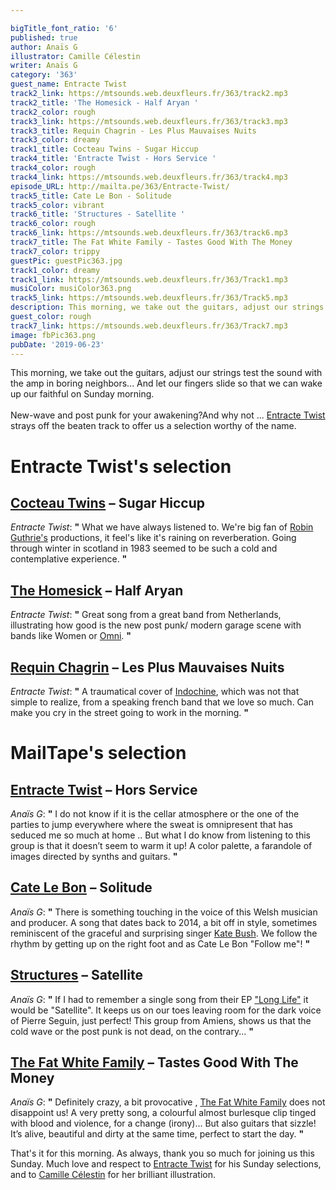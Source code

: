 ```yaml
---

bigTitle_font_ratio: '6'
published: true
author: Anaïs G
illustrator: Camille Célestin
writer: Anaïs G
category: '363'
guest_name: Entracte Twist
track2_link: https://mtsounds.web.deuxfleurs.fr/363/track2.mp3
track2_title: 'The Homesick - Half Aryan '
track2_color: rough
track3_link: https://mtsounds.web.deuxfleurs.fr/363/track3.mp3
track3_title: Requin Chagrin - Les Plus Mauvaises Nuits
track3_color: dreamy
track1_title: Cocteau Twins - Sugar Hiccup
track4_title: 'Entracte Twist - Hors Service '
track4_color: rough
track4_link: https://mtsounds.web.deuxfleurs.fr/363/track4.mp3
episode_URL: http://mailta.pe/363/Entracte-Twist/
track5_title: Cate Le Bon - Solitude
track5_color: vibrant
track6_title: 'Structures - Satellite '
track6_color: rough
track6_link: https://mtsounds.web.deuxfleurs.fr/363/track6.mp3
track7_title: The Fat White Family - Tastes Good With The Money
track7_color: trippy
guestPic: guestPic363.jpg
track1_color: dreamy
track1_link: https://mtsounds.web.deuxfleurs.fr/363/Track1.mp3
musiColor: musiColor363.png
track5_link: https://mtsounds.web.deuxfleurs.fr/363/Track5.mp3
description: This morning, we take out the guitars, adjust our strings test the sound with the amp in boring neighbors...  And let our fingers slide so that we can wake up our faithful on Sunday morning. New-wave and post punk for your awakening?  And why not ... Entracte Twist" strays off the beaten track to offer us a selection worthy of the name.
guest_color: rough
track7_link: https://mtsounds.web.deuxfleurs.fr/363/Track7.mp3
image: fbPic363.png
pubDate: '2019-06-23'
---
```

 This morning, we take out the guitars, adjust our strings test the sound with the amp in boring neighbors...  And let our fingers slide so that we can wake up our faithful on Sunday morning.
<br><br>
New-wave and post punk for your awakening?And why not ... [Entracte Twist](https://www.facebook.com/EntracteTwist/) strays off the beaten track to offer us a selection worthy of the name.


# Entracte Twist's selection

##  [Cocteau Twins](https://www.cocteautwins.com/) – Sugar Hiccup
_Entracte Twist_: **"** What we have always listened to. We're big fan of [Robin Guthrie's](https://fr.wikipedia.org/wiki/Robin_Guthrie) productions, it feel's like it's raining on reverberation. Going through winter in scotland in 1983 seemed to be such a cold and contemplative experience. **"** 

## [The Homesick](https://thehomesick.bandcamp.com/) – Half Aryan
_Entracte Twist_: **"** Great song from a great band from Netherlands, illustrating how good is the new post punk/ modern garage scene with bands like Women or [Omni](https://omniatl.bandcamp.com/). **"** 

## [Requin Chagrin](https://www.facebook.com/chagrin.requin/) – Les Plus Mauvaises Nuits
_Entracte Twist_: **"** A traumatical cover of [Indochine](https://indo.fr/), which was not that simple to realize, from a speaking french band that we love so much. Can make you cry in the street going to work in the morning. **"** 


# MailTape's selection

## [Entracte Twist](https://requiempouruntwister.bandcamp.com/album/entracte-twist) – Hors Service
_Anaïs G_: **"** I do not know if it is the cellar atmosphere or the one of the parties to jump everywhere where the sweat is omnipresent that has seduced me so much at home .. But what I do know from listening to this group is that it doesn’t seem to warm it up! A color palette, a farandole of images directed by synths and guitars. **"** 

## [Cate Le Bon](http://www.catelebon.com/) – Solitude
_Anaïs G_: **"** There is something touching in the voice of this Welsh musician and producer. A song that dates back to 2014, a bit off in style, sometimes reminiscent of the graceful and surprising singer [Kate Bush](https://fr.wikipedia.org/wiki/Kate_Bush). We follow the rhythm by getting up on the right foot and as Cate Le Bon "Follow me"! **"** 

## [Structures](https://structuresfr.bandcamp.com/releases) – Satellite
_Anaïs G_: **"** If I had to remember a single song from their EP ["Long Life"](https://soundcloud.com/structuresband/sets/ep-long-life) it would be "Satellite". It keeps us on our toes leaving room for the dark voice of Pierre Seguin, just perfect! This group from Amiens, shows us that the cold wave or the post punk is not dead, on the contrary... **"** 

## [The Fat White Family](https://fatwhitefamily.bandcamp.com/) – Tastes Good With The Money
_Anaïs G_: **"** Definitely crazy, a bit provocative , [The Fat White Family](https://fr.wikipedia.org/wiki/Fat_White_Family) does not disappoint us! A very pretty song, a colourful almost burlesque clip tinged with blood and violence, for a change (irony)... But also guitars that sizzle! It’s alive, beautiful and dirty at the same time, perfect to start the day. **"** 


 That's it for this morning. As always, thank you so much for joining us this Sunday. Much love and respect to [Entracte Twist](https://www.facebook.com/EntracteTwist/) for his Sunday selections, and to [Camille Célestin](https://www.instagram.com/bravocamo/) for her brilliant illustration.
